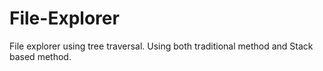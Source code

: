 # File-Explorer
File explorer using tree traversal. Using both traditional method and Stack based method.
